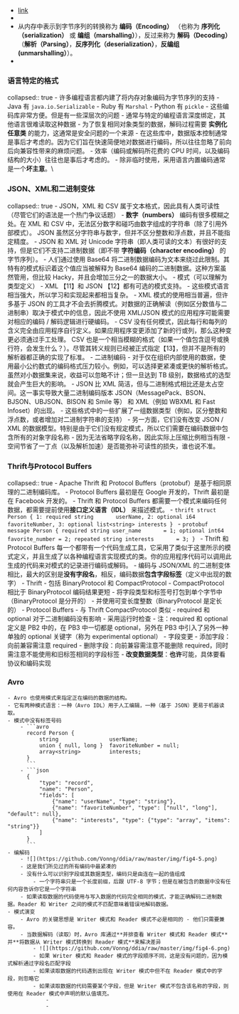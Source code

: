 - [link](https://github.com/Vonng/ddia/blob/master/ch4.md)
-
- 从内存中表示到字节序列的转换称为 **编码（Encoding）** （也称为 **序列化（serialization）** 或 **编组（marshalling）**），反过来称为 **解码（Decoding）**（**解析（Parsing）**，**反序列化（deserialization）**，**反编组 (unmarshalling）**）。
-
### 语言特定的格式
collapsed:: true
	- 许多编程语言都内建了将内存对象编码为字节序列的支持
		- Java 有 `java.io.Serializable`
		- Ruby 有 `Marshal`
		- Python 有 `pickle`
	- 这些编码库非常方便。但是有一些深层次的问题
		- 通常与特定的编程语言深度绑定，其他语言很难读取这种数据
		- 为了恢复相同对象类型的数据，解码过程需要 **实例化任意类** 的能力，这通常是安全问题的一个来源
		- 在这些库中，数据版本控制通常是事后才考虑的。因为它们旨在快速简便地对数据进行编码，所以往往忽略了前向后向兼容性带来的麻烦问题。
		- 效率（编码或解码所花费的 CPU 时间，以及编码结构的大小）往往也是事后才考虑的。
	- 除非临时使用，采用语言内置编码通常是一个**坏主意**。\
### JSON、XML和二进制变体
collapsed:: true
	- JSON，XML 和 CSV 属于文本格式，因此具有人类可读性（尽管它们的语法是一个热门争议话题）
		- **数字（numbers）** 编码有很多模糊之处。在 XML 和 CSV 中，无法区分数字和碰巧由数字组成的字符串（除了引用外部模式）。 JSON 虽然区分字符串与数字，但并不区分整数和浮点数，并且不能指定精度。
		- JSON 和 XML 对 Unicode 字符串（即人类可读的文本）有很好的支持，但是它们不支持二进制数据（即不带 **字符编码（character encoding）** 的字节序列）。
			- 人们通过使用 Base64 将二进制数据编码为文本来绕过此限制。其特有的模式标识着这个值应当被解释为 Base64 编码的二进制数据。这种方案虽然管用，但比较 Hacky，并且会增加三分之一的数据大小。
		- 模式（可以理解为类型定义）
			- XML 【11】和 JSON 【12】都有可选的模式支持。
			- 这些模式语言相当强大，所以学习和实现起来都相当复杂。
			- XML 模式的使用相当普遍，但许多基于 JSON 的工具才不会去折腾模式。对数据的正确解读（例如区分数值与二进制串）取决于模式中的信息，因此不使用 XML/JSON 模式的应用程序可能需要对相应的编码 / 解码逻辑进行硬编码。
			- CSV 没有任何模式，因此每行和每列的含义完全由应用程序自行定义。如果应用程序变更添加了新的行或列，那么这种变更必须通过手工处理。 CSV 也是一个相当模糊的格式（如果一个值包含逗号或换行符，会发生什么？）。尽管其转义规则已经被正式指定【13】，但并不是所有的解析器都正确的实现了标准。
	- 二进制编码
		- 对于仅在组织内部使用的数据，使用最小公约数式的编码格式压力较小。例如，可以选择更紧凑或更快的解析格式。虽然对小数据集来说，收益可以忽略不计；但一旦达到 TB 级别，数据格式的选型就会产生巨大的影响。
		- JSON 比 XML 简洁，但与二进制格式相比还是太占空间。这一事实导致大量二进制编码版本 JSON（MessagePack、BSON、BJSON、UBJSON、BISON 和 Smile 等） 和 XML（例如 WBXML 和 Fast Infoset）的出现。
			- 这些格式中的一些扩展了一组数据类型（例如，区分整数和浮点数，或者增加对二进制字符串的支持）
			- 另一方面，它们没有改变 JSON / XML 的数据模型。特别是由于它们没有规定模式，所以它们需要在编码数据中包含所有的对象字段名称
			- 因为无法省略字段名称，因此实际上压缩比例相当有限
				- 空间节省了一丁点（以及解析加速）是否能弥补可读性的损失，谁也说不准。
### Thrift与Protocol Buffers
collapsed:: true
	- Apache Thrift 和 Protocol Buffers（protobuf）是基于相同原理的二进制编码库。
	- Protocol Buffers 最初是在 Google 开发的，Thrift 最初是在 Facebook 开发的。
	- Thrift 和 Protocol Buffers 都需要一个模式来编码任何数据，都需要提前使用**接口定义语言（IDL）** 来描述模式。
		- ```thrift
		  struct Person {
		      1: required string       userName,
		      2: optional i64          favoriteNumber,
		      3: optional list<string> interests
		  }
		  ```
		- ```protobuf
		  message Person {
		      required string user_name       = 1;
		      optional int64  favorite_number = 2;
		      repeated string interests       = 3;
		  }
		  ```
		- Thrift 和 Protocol Buffers 每一个都带有一个代码生成工具，它采用了类似于这里所示的模式定义，并且生成了以各种编程语言实现模式的类。你的应用程序代码可以调用此生成的代码来对模式的记录进行编码或解码。
		- 编码与 JSON/XML 的二进制变体相比，最大的区别是**没有字段名**，相反，编码数据**包含字段标签**（定义中出现的数字）
		- Thrift
			- 包括 BinaryProtocol 和 CompactProtocol
			- CompactProtocol 相比于 BinaryProtocol 编码结果更短
				- 将字段类型和标签号打包到单个字节中（BinaryProtocol 是分开的）
				- 并使用可变长度整数（BinaryProtocol 是定长的）
		- Protocol Buffers
			- 与 Thrift CompactProtocol 类似
			- required 和 optional 对于二进制编码没有影响
				- 采用运行时检查
				- 注：required 和 optional 定义是 PB2 中的，在 PB3 中一切都是 optional，另外在 PB3 中引入了另外一种单独的 optional 关键字（称为 experimental optional）
		- 字段变更
			- 添加字段：向前兼容需注意 required
			- 删除字段：向前兼容需注意不能删除 required，同时需注意不能使用和旧标签相同的字段标签
			- **改变数据类型**：**也许**可能，具体要看协议和编码实现
### Avro
	- Avro 也使用模式来指定正在编码的数据的结构。
	- 它有两种模式语言：一种（Avro IDL）用于人工编辑，一种（基于 JSON）更易于机器读取。
	- 模式中没有标签号码
		- ```avro
		  record Person {
		      string                userName;
		      union { null, long }  favoriteNumber = null;
		      array<string>         interests;
		  }
		  ```
		- ```json
		  {
		      "type": "record",
		      "name": "Person",
		      "fields": [
		          {"name": "userName", "type": "string"},
		          {"name": "favoriteNumber", "type": ["null", "long"], "default": null},
		          {"name": "interests", "type": {"type": "array", "items": "string"}}
		      ]
		  }
		  ```
	- 编解码
		- ![](https://github.com/Vonng/ddia/raw/master/img/fig4-5.png)
		- 这是我们所见过的所有编码中最紧凑的
		- 没有什么可以识别字段或其数据类型，编码只是由连在一起的值组成
			- 一个字符串只是一个长度前缀，后跟 UTF-8 字节；但是在被包含的数据中没有任何内容告诉你它是一个字符串
		- 如果读取数据的代码使用与写入数据的代码完全相同的模式，才能正确解码二进制数据。Reader 和 Writer 之间的模式不匹配意味着错误地解码数据。
	- 模式演变
		- Avro 的关键思想是 Writer 模式和 Reader 模式不必是相同的 - 他们只需要兼容。
		- 当数据解码（读取）时，Avro 库通过**并排查看 Writer 模式和 Reader 模式**并**将数据从 Writer 模式转换到 Reader 模式**来解决差异
			- ![](https://github.com/Vonng/ddia/raw/master/img/fig4-6.png)
			- 如果 Writer 模式和 Reader 模式的字段顺序不同，这是没有问题的，因为模式解析通过字段名匹配字段
			- 如果读取数据的代码遇到出现在 Writer 模式中但不在 Reader 模式中的字段，则忽略它
			- 如果读取数据的代码需要某个字段，但是 Writer 模式不包含该名称的字段，则使用在 Reader 模式中声明的默认值填充。
				-
				-